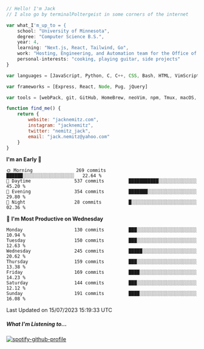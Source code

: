 ```javascript
// Hello! I'm Jack
// I also go by terminalPoltergeist in some corners of the internet

var what_I'm_up_to = {
    school: "University of Minnesota",
    degree: "Computer Science B.S.",
    year: 4,
    learning: "Next.js, React, Tailwind, Go",
    work: "Hosting, Engineering, and Automation team for the Office of Information Technology at UMN",
    personal-interests: "cooking, playing guitar, side projects"
}

var languages = [JavaScript, Python, C, C++, CSS, Bash, HTML, VimScript]

var frameworks = [Express, React, Node, Pug, jQuery]

var tools = [webPack, git, GitHub, HomeBrew, neoVim, npm, Tmux, macOS, Ubuntu, Docker, Nginx]

function find_me() {
    return {
        website: "jacknemitz.com",
        instagram: "jacknemitz",
        twitter: "nemitz_jack",
        email: "jack.nemitz@yahoo.com"
    }
}
```

<!--START_SECTION:waka-->
**I'm an Early 🐤** 

```text
🌞 Morning                269 commits         ██████░░░░░░░░░░░░░░░░░░░   22.64 % 
🌆 Daytime                537 commits         ███████████░░░░░░░░░░░░░░   45.20 % 
🌃 Evening                354 commits         ███████░░░░░░░░░░░░░░░░░░   29.80 % 
🌙 Night                  28 commits          █░░░░░░░░░░░░░░░░░░░░░░░░   02.36 % 
```
📅 **I'm Most Productive on Wednesday** 

```text
Monday                   130 commits         ███░░░░░░░░░░░░░░░░░░░░░░   10.94 % 
Tuesday                  150 commits         ███░░░░░░░░░░░░░░░░░░░░░░   12.63 % 
Wednesday                245 commits         █████░░░░░░░░░░░░░░░░░░░░   20.62 % 
Thursday                 159 commits         ███░░░░░░░░░░░░░░░░░░░░░░   13.38 % 
Friday                   169 commits         ████░░░░░░░░░░░░░░░░░░░░░   14.23 % 
Saturday                 144 commits         ███░░░░░░░░░░░░░░░░░░░░░░   12.12 % 
Sunday                   191 commits         ████░░░░░░░░░░░░░░░░░░░░░   16.08 % 
```



 Last Updated on 15/07/2023 15:19:33 UTC
<!--END_SECTION:waka-->

##### What I'm Listening to...

[![spotify-github-profile](https://spotify-github-profile.vercel.app/api/view?uid=jack.nemitz&cover_image=true&show_offline=true&bar_color=53b14f&bar_color_cover=false&background_color=121212FF)](https://spotify-github-profile.vercel.app/api/view?uid=jack.nemitz&redirect=true)

